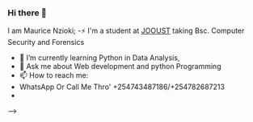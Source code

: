 ### Hi there 👋 
I am Maurice Nzioki;
-⚡ I'm a student at [JOOUST](https://www.jooust.ac.ke) taking Bsc. Computer Security and Forensics
- 🌱 I’m currently learning Python in Data Analysis, 
- 💬 Ask me about Web development and python Programming
- 📫 How to reach me:
-  WhatsApp Or Call Me Thro' +254743487186/+254782687213
- 
-->
